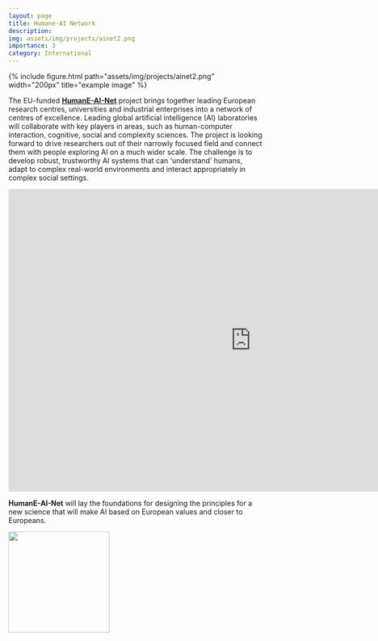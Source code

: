 ```yaml
---
layout: page
title: Humane-AI Network
description: 
img: assets/img/projects/ainet2.png
importance: 3
category: International
---
```



<div class="row">
    <div class="col-sm mt-3 mt-md-0">
      {% include figure.html path="assets/img/projects/ainet2.png" width="200px" title="example image" %}
    </div>
</div>

The EU-funded <a href="https://www.humane-ai.eu/">**HumanE-AI-Net**</a> project brings together leading European research centres, universities and industrial enterprises into a network of centres of excellence. 
Leading global artificial intelligence (AI) laboratories will collaborate with key players in areas, such as human-computer interaction, cognitive, social and complexity sciences. 
The project is looking forward to drive researchers out of their narrowly focused field and connect them with people exploring AI on a much wider scale. 
The challenge is to develop robust, trustworthy AI systems that can ‘understand’ humans, adapt to complex real-world environments and interact appropriately in complex social settings. 

<iframe width="960" height="600" src="https://www.youtube.com/embed/HZWQOyddBBc" title="HumaneAI - A Network of European Human - Centered Artificial Intelligence laboratories" frameborder="0" allow="accelerometer; autoplay; clipboard-write; encrypted-media; gyroscope; picture-in-picture" allowfullscreen></iframe>

**HumanE-AI-Net** will lay the foundations for designing the principles for a new science that will make AI based on European values and closer to Europeans.

<div class="col-sm mt-3 mt-md-0">
        <a href="https://cordis.europa.eu/project/id/952026/"><img src="https://cordis.europa.eu/assets/img/logo-ec-en.svg" width="200px"/></a>
</div>